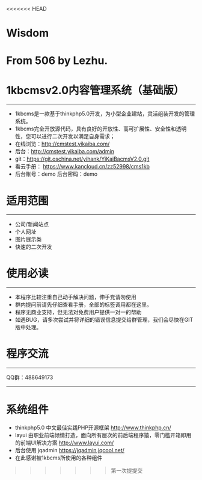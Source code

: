 <<<<<<< HEAD
# Wisdom
From 506 by Lezhu.
=======
# 1kbcmsv2.0内容管理系统（基础版）
* * * * *
* 1kbcms是一款基于thinkphp5.0开发，为小型企业建站，灵活组装开发的管理系统。
* 1kbcms完全开放源代码，具有良好的开放性、高可扩展性、安全性和透明性，您可以进行二次开发以满足自身需求；
* 在线浏览：http://cmstest.yikaiba.com/
* 后台：http://cmstest.yikaiba.com/admin
* git：https://git.oschina.net/yihank/YiKaiBacmsV2.0.git
* 看云手册： https://www.kancloud.cn/zz52998/cms1kb
* 后台账号：demo 后台密码：demo

# 适用范围
* * * * *
* 公司/新闻站点
* 个人网址
* 图片展示类
* 快速的二次开发

# 使用必读
* * * * *
* 本程序比较注重自己动手解决问题，伸手党请勿使用
* 群内提问前请先仔细查看手册，全部的标签调用都在这里。
* 程序无商业支持，但无法对免费用户提供一对一的帮助
* 如遇BUG，请多次尝试并将详细的错误信息提交给群管理，我们会尽快在GIT版中处理。

# 程序交流
* * * * *
QQ群：488649173
* * * * *
# 系统组件
* thinkphp5.0 中文最佳实践PHP开源框架 http://www.thinkphp.cn/
* layui 由职业前端倾情打造，面向所有层次的前后端程序猿，零门槛开箱即用的前端UI解决方案 http://www.layui.com/
* 后台使用  jqadmin  https://jqadmin.jqcool.net/
* 在此感谢被1kbcms所使用的各种组件
>>>>>>> 第一次提提交

